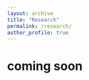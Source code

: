 ```yaml
---
layout: archive
title: "Research"
permalink: /research/
author_profile: true
---
```


coming soon
=========

